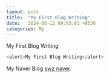 ```yaml
---
layout: post
title:  "My First Blog Writing"
date:   2024-06-12 09:05:01 +0530
categories: My
---
```

My First Blog Writing

```javascript
<alert>My First Blog Writing</alert>
```

My Naver Blog [swz naver][swz-naver].

[swz-naver]: https://blog.naver.com/byswz